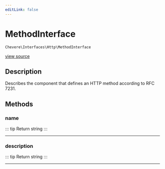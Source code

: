 ```yaml
---
editLink: false
---
```


# MethodInterface

`Chevere\Interfaces\Http\MethodInterface`

[view source](https://github.com/chevere/chevere/blob/main/src/Chevere/Interfaces/Http/MethodInterface.php)

## Description

Describes the component that defines an HTTP method according to RFC 7231.

## Methods

### name

::: tip Return
string
:::

---

### description

::: tip Return
string
:::

---
